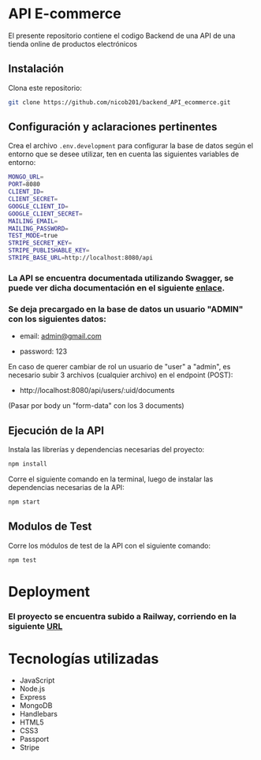 # API E-commerce

El presente repositorio contiene el codigo Backend de una API de una tienda online de productos electrónicos

## Instalación

Clona este repositorio:

```bash
git clone https://github.com/nicob201/backend_API_ecommerce.git
```

## Configuración y aclaraciones pertinentes

Crea el archivo `.env.development` para configurar la base de datos según el entorno que se desee utilizar, ten en cuenta las siguientes variables de entorno:

```bash
MONGO_URL=
PORT=8080
CLIENT_ID=
CLIENT_SECRET=
GOOGLE_CLIENT_ID=
GOOGLE_CLIENT_SECRET=
MAILING_EMAIL=
MAILING_PASSWORD=
TEST_MODE=true
STRIPE_SECRET_KEY=
STRIPE_PUBLISHABLE_KEY=
STRIPE_BASE_URL=http://localhost:8080/api
```

### La API se encuentra documentada utilizando Swagger, se puede ver dicha documentación en el siguiente [enlace](http://localhost:8080/api/docs/#/).

### Se deja precargado en la base de datos un usuario "ADMIN" con los siguientes datos:

- email: admin@gmail.com

- password: 123

En caso de querer cambiar de rol un usuario de "user" a "admin", es necesario subir 3 archivos (cualquier archivo) en el endpoint (POST):

- http://localhost:8080/api/users/:uid/documents

(Pasar por body un "form-data" con los 3 documents)

## Ejecución de la API

Instala las librerías y dependencias necesarias del proyecto:

```bash
npm install
```

Corre el siguiente comando en la terminal, luego de instalar las dependencias necesarias de la API:

```bash
npm start
```
## Modulos de Test

Corre los módulos de test de la API con el siguiente comando:

```bash
npm test
```

# Deployment

### El proyecto se encuentra subido a Railway, corriendo en la siguiente [URL](https://backendapiecommerce-production.up.railway.app)

# Tecnologías utilizadas

- JavaScript
- Node.js
- Express
- MongoDB
- Handlebars
- HTML5
- CSS3
- Passport
- Stripe